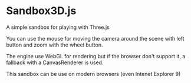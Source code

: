 Sandbox3D.js
============

A simple sandbox for playing with Three.js

You can use the mouse for moving the camera around the scene with left button and zoom with the wheel button.

The engine use WebGL for rendering but if the browser don't support it, a fallback with a CanvasRenderer is used.

This sandbox can be use on modern browsers (even Intenet Explorer 9)
